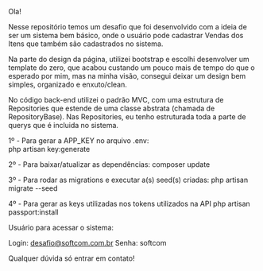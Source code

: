 Ola! 

Nesse repositório temos um desafio que foi desenvolvido com a ideia de ser um sistema bem básico, onde o usuário pode cadastrar Vendas dos Itens que também são cadastrados no sistema.

Na parte do design da página, utilizei bootstrap e escolhi desenvolver um template do zero, que acabou custando um pouco mais de tempo do que o esperado por mim, mas na minha visão, consegui deixar um design bem simples, organizado e enxuto/clean. 

No código back-end utilizei o padrão MVC, com uma estrutura de Repositories que estende de uma classe abstrata (chamada de RepositoryBase). Nas Repositories, eu tenho estruturada toda a parte de querys que é incluida no sistema.



1º - Para gerar a APP_KEY no arquivo .env:	
php artisan key:generate

2º - Para baixar/atualizar as dependências:
composer update

3º - Para rodar as migrations e executar a(s) seed(s) criadas:
php artisan migrate --seed

4º - Para gerar as keys utilizadas nos tokens utilizados na API
php artisan passport:install


Usuário para acessar o sistema:

Login: desafio@softcom.com.br
Senha: softcom


Qualquer dúvida só entrar em contato!